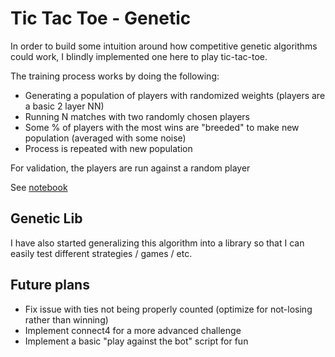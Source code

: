 # Tic Tac Toe - Genetic

In order to build some intuition around how competitive genetic algorithms
could work, I blindly implemented one here to play tic-tac-toe.

The training process works by doing the following:
 - Generating a population of players with randomized weights (players are a basic 2 layer NN)
 - Running N matches with two randomly chosen players
 - Some % of players with the most wins are "breeded" to make new population (averaged with some noise)
 - Process is repeated with new population

For validation, the players are run against a random player

See [notebook](tictactoe.ipynb)

## Genetic Lib

I have also started generalizing this algorithm into a library so that I can easily
test different strategies / games / etc.


## Future plans

 - Fix issue with ties not being properly counted (optimize for not-losing rather than winning)
 - Implement connect4 for a more advanced challenge
 - Implement a basic "play against the bot" script for fun
